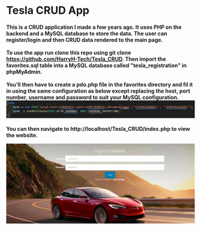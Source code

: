 <h1>Tesla CRUD App</h1>

**This is a CRUD application I made a few years ago. It uses PHP on the backend and a MySQL database to store the data. The user can register/login and then CRUD data rendered to the main page.<br /><br /> To use the app run clone this repo using git clone https://github.com/HarryH-Tech/Tesla_CRUD. Then import the favorites.sql table into a MySQL database called "tesla_registration" in phpMyAdmin.<br /><br />You'll then have to create a pdo.php file in the favorites directory and fil it in using the same configuration as below except replacing the host, port number, username and password to suit your MySQL configuration. ![PDO Configuration](./PDOExample.PNG)<br /><br />You can then navigate to http://localhost/Tesla_CRUD/index.php to view the website.**

![App Screenshot](./AppScreenshot.png)
